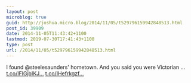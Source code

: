 ```yaml
---
layout: post
microblog: true
guid: http://joshua.micro.blog/2014/11/05/t529796159942848513.html
post_id: 39909
date: 2014-11-05T11:43:42+1100
lastmod: 2019-07-30T17:41:43+1100
type: post
url: /2014/11/05/t529796159942848513.html
---
```

I found @steelesaunders' hometown. And you said you were Victorian ... [t.co/IFlGjbIKJ...](http://t.co/IFlGjbIKJL) [t.co/IHefrkgzf...](http://t.co/IHefrkgzft)

